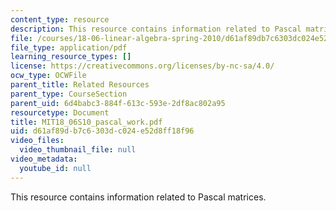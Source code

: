 ```yaml
---
content_type: resource
description: This resource contains information related to Pascal matrices.
file: /courses/18-06-linear-algebra-spring-2010/d61af89db7c6303dc024e52d8ff18f96_MIT18_06S10_pascal_work.pdf
file_type: application/pdf
learning_resource_types: []
license: https://creativecommons.org/licenses/by-nc-sa/4.0/
ocw_type: OCWFile
parent_title: Related Resources
parent_type: CourseSection
parent_uid: 6d4babc3-884f-613c-593e-2df8ac802a95
resourcetype: Document
title: MIT18_06S10_pascal_work.pdf
uid: d61af89d-b7c6-303d-c024-e52d8ff18f96
video_files:
  video_thumbnail_file: null
video_metadata:
  youtube_id: null
---
```

This resource contains information related to Pascal matrices.
